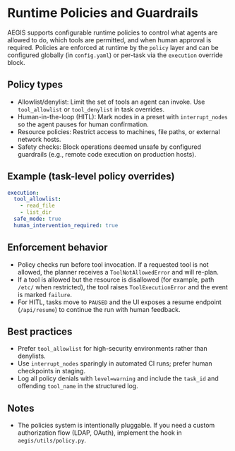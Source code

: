 # Runtime Policies and Guardrails

AEGIS supports configurable runtime policies to control what agents are allowed to do, which tools are permitted, and when human approval is required. Policies are enforced at runtime by the `policy` layer and can be configured globally (in `config.yaml`) or per-task via the `execution` override block.

## Policy types

- Allowlist/denylist: Limit the set of tools an agent can invoke. Use `tool_allowlist` or `tool_denylist` in task overrides.
- Human-in-the-loop (HITL): Mark nodes in a preset with `interrupt_nodes` so the agent pauses for human confirmation.
- Resource policies: Restrict access to machines, file paths, or external network hosts.
- Safety checks: Block operations deemed unsafe by configured guardrails (e.g., remote code execution on production hosts).

## Example (task-level policy overrides)

```yaml
execution:
  tool_allowlist:
    - read_file
    - list_dir
  safe_mode: true
  human_intervention_required: true
```

## Enforcement behavior

- Policy checks run before tool invocation. If a requested tool is not allowed, the planner receives a `ToolNotAllowedError` and will re-plan.
- If a tool is allowed but the resource is disallowed (for example, path `/etc/` when restricted), the tool raises `ToolExecutionError` and the event is marked `failure`.
- For HITL, tasks move to `PAUSED` and the UI exposes a resume endpoint (`/api/resume`) to continue the run with human feedback.

## Best practices

- Prefer `tool_allowlist` for high-security environments rather than denylists.
- Use `interrupt_nodes` sparingly in automated CI runs; prefer human checkpoints in staging.
- Log all policy denials with `level=warning` and include the `task_id` and offending `tool_name` in the structured log.

## Notes

- The policies system is intentionally pluggable. If you need a custom authorization flow (LDAP, OAuth), implement the hook in `aegis/utils/policy.py`.
